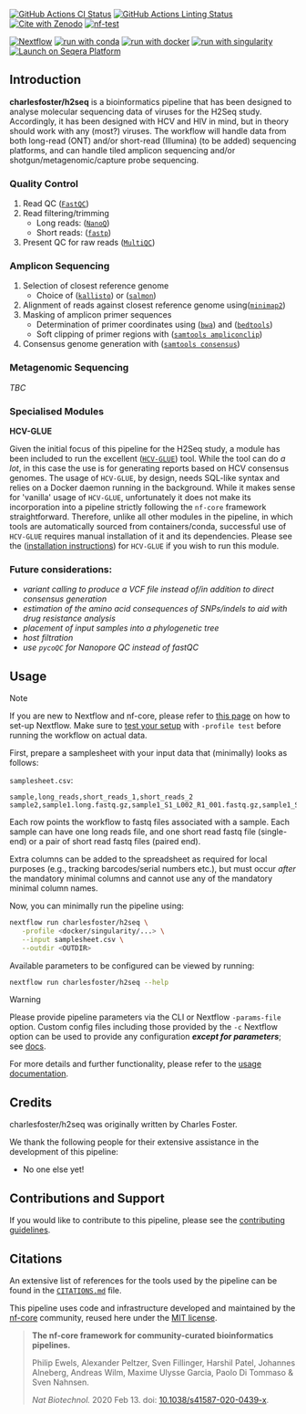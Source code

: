 [![GitHub Actions CI Status](https://github.com/charlesfoster/h2seq/actions/workflows/ci.yml/badge.svg)](https://github.com/charlesfoster/h2seq/actions/workflows/ci.yml)
[![GitHub Actions Linting Status](https://github.com/charlesfoster/h2seq/actions/workflows/linting.yml/badge.svg)](https://github.com/charlesfoster/h2seq/actions/workflows/linting.yml)[![Cite with Zenodo](http://img.shields.io/badge/DOI-10.5281/zenodo.XXXXXXX-1073c8?labelColor=000000)](https://doi.org/10.5281/zenodo.XXXXXXX)
[![nf-test](https://img.shields.io/badge/unit_tests-nf--test-337ab7.svg)](https://www.nf-test.com)

[![Nextflow](https://img.shields.io/badge/nextflow%20DSL2-%E2%89%A523.10.0-23aa62.svg)](https://www.nextflow.io/)
[![run with conda](http://img.shields.io/badge/run%20with-conda-3EB049?labelColor=000000&logo=anaconda)](https://docs.conda.io/en/latest/)
[![run with docker](https://img.shields.io/badge/run%20with-docker-0db7ed?labelColor=000000&logo=docker)](https://www.docker.com/)
[![run with singularity](https://img.shields.io/badge/run%20with-singularity-1d355c.svg?labelColor=000000)](https://sylabs.io/docs/)
[![Launch on Seqera Platform](https://img.shields.io/badge/Launch%20%F0%9F%9A%80-Seqera%20Platform-%234256e7)](https://cloud.seqera.io/launch?pipeline=https://github.com/charlesfoster/h2seq)

## Introduction

**charlesfoster/h2seq** is a bioinformatics pipeline that has been designed to analyse molecular sequencing data of viruses for the H2Seq study. Accordingly, it has been designed with HCV and HIV in mind, but in theory should work with any (most?) viruses. The workflow will handle data from both long-read (ONT) and/or short-read (Illumina) (to be added) sequencing platforms, and can handle tiled amplicon sequencing and/or shotgun/metagenomic/capture probe sequencing.

### Quality Control

1. Read QC ([`FastQC`](https://www.bioinformatics.babraham.ac.uk/projects/fastqc/))
2. Read filtering/trimming
   - Long reads: ([`NanoQ`](https://github.com/esteinig/nanoq))
   - Short reads: ([`fastp`](https://github.com/OpenGene/fastp))
3. Present QC for raw reads ([`MultiQC`](http://multiqc.info/))

### Amplicon Sequencing

1. Selection of closest reference genome
   - Choice of ([`kallisto`](https://github.com/pachterlab/kallisto)) or ([`salmon`](https://github.com/COMBINE-lab/salmon))
2. Alignment of reads against closest reference genome using([`minimap2`](https://github.com/lh3/minimap2))
3. Masking of amplicon primer sequences
   - Determination of primer coordinates using ([`bwa`](https://github.com/lh3/bwa)) and ([`bedtools`](https://github.com/arq5x/bedtools2))
   - Soft clipping of primer regions with ([`samtools ampliconclip`](http://www.htslib.org/doc/samtools-ampliconclip.html))
4. Consensus genome generation with ([`samtools consensus`](http://www.htslib.org/doc/samtools-consensus.html))

### Metagenomic Sequencing

_TBC_

### Specialised Modules

**HCV-GLUE**

Given the initial focus of this pipeline for the H2Seq study, a module has been included to run the excellent ([`HCV-GLUE`](https://github.com/giffordlabcvr/HCV-GLUE)) tool. While the tool can do _a lot_, in this case the use is for generating reports based on HCV consensus genomes. The usage of `HCV-GLUE`, by design, needs SQL-like syntax and relies on a Docker daemon running in the background. While it makes sense for 'vanilla' usage of `HCV-GLUE`, unfortunately it does not make its incorporation into a pipeline strictly following the `nf-core` framework straightforward. Therefore, unlike all other modules in the pipeline, in which tools are automatically sourced from containers/conda, successful use of `HCV-GLUE` requires manual installation of it and its dependencies. Please see the ([installation instructions](http://hcv-glue.cvr.gla.ac.uk/#/aboutGlueProject)) for `HCV-GLUE` if you wish to run this module.

### Future considerations:

- _variant calling to produce a VCF file instead of/in addition to direct consensus generation_
- _estimation of the amino acid consequences of SNPs/indels to aid with drug resistance analysis_
- _placement of input samples into a phylogenetic tree_
- _host filtration_
- _use `pycoQC` for Nanopore QC instead of fastQC_

<!-- TODO nf-core: Include a figure that guides the user through the major workflow steps. Many nf-core
     workflows use the "tube map" design for that. See https://nf-co.re/docs/contributing/design_guidelines#examples for examples.   -->

## Usage

> [!NOTE]
> If you are new to Nextflow and nf-core, please refer to [this page](https://nf-co.re/docs/usage/installation) on how to set-up Nextflow. Make sure to [test your setup](https://nf-co.re/docs/usage/introduction#how-to-run-a-pipeline) with `-profile test` before running the workflow on actual data.

First, prepare a samplesheet with your input data that (minimally) looks as follows:

`samplesheet.csv`:

```csv
sample,long_reads,short_reads_1,short_reads_2
sample2,sample1.long.fastq.gz,sample1_S1_L002_R1_001.fastq.gz,sample1_S1_L002_R2_001.fastq.gz
```

Each row points the workflow to fastq files associated with a sample. Each sample can have one long reads file, and one short read fastq file (single-end) or a pair of short read fastq files (paired end).

Extra columns can be added to the spreadsheet as required for local purposes (e.g., tracking barcodes/serial numbers etc.), but must occur _after_ the mandatory minimal columns and cannot use any of the mandatory minimal column names.

Now, you can minimally run the pipeline using:

```bash
nextflow run charlesfoster/h2seq \
   -profile <docker/singularity/...> \
   --input samplesheet.csv \
   --outdir <OUTDIR>
```

Available parameters to be configured can be viewed by running:

```bash
nextflow run charlesfoster/h2seq --help
```

> [!WARNING]
> Please provide pipeline parameters via the CLI or Nextflow `-params-file` option. Custom config files including those provided by the `-c` Nextflow option can be used to provide any configuration _**except for parameters**_;
> see [docs](https://nf-co.re/usage/configuration#custom-configuration-files).

For more details and further functionality, please refer to the [usage documentation](https://nf-co.re/mag/usage).

## Credits

charlesfoster/h2seq was originally written by Charles Foster.

We thank the following people for their extensive assistance in the development of this pipeline:

- No one else yet!

<!-- TODO nf-core: If applicable, make list of people who have also contributed -->

## Contributions and Support

If you would like to contribute to this pipeline, please see the [contributing guidelines](.github/CONTRIBUTING.md).

## Citations

<!-- TODO nf-core: Add citation for pipeline after first release. Uncomment lines below and update Zenodo doi and badge at the top of this file. -->
<!-- If you use charlesfoster/h2seq for your analysis, please cite it using the following doi: [10.5281/zenodo.XXXXXX](https://doi.org/10.5281/zenodo.XXXXXX) -->

<!-- TODO nf-core: Add bibliography of tools and data used in your pipeline -->

An extensive list of references for the tools used by the pipeline can be found in the [`CITATIONS.md`](CITATIONS.md) file.

This pipeline uses code and infrastructure developed and maintained by the [nf-core](https://nf-co.re) community, reused here under the [MIT license](https://github.com/nf-core/tools/blob/master/LICENSE).

> **The nf-core framework for community-curated bioinformatics pipelines.**
>
> Philip Ewels, Alexander Peltzer, Sven Fillinger, Harshil Patel, Johannes Alneberg, Andreas Wilm, Maxime Ulysse Garcia, Paolo Di Tommaso & Sven Nahnsen.
>
> _Nat Biotechnol._ 2020 Feb 13. doi: [10.1038/s41587-020-0439-x](https://dx.doi.org/10.1038/s41587-020-0439-x).
